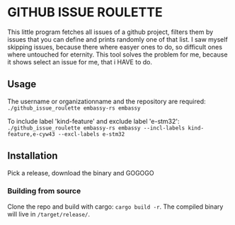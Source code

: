 # GITHUB ISSUE ROULETTE

This little program fetches all issues of a github project, filters them by issues that you can define and prints randomly one of that list.
I saw myself skipping issues, because there where easyer ones to do, so difficult ones where untouched for eternity.
This tool solves the problem for me, because it shows select an issue for me, that i HAVE to do.

## Usage

The username or organizationname and the repository are required:
`./github_issue_roulette embassy-rs embassy`

To include label 'kind-feature' and exclude label 'e-stm32':
`./github_issue_roulette embassy-rs embassy --incl-labels kind-feature,e-cyw43 --excl-labels e-stm32`

## Installation

Pick a release, download the binary and GOGOGO

### Building from source

Clone the repo and build with cargo: `cargo build -r`.
The compiled binary will live in `/target/release/`.
